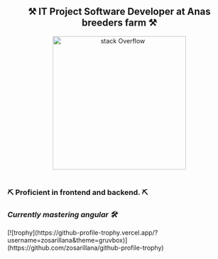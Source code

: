 

<div align="center">
  <h2><b>⚒️ IT Project Software Developer at Anas breeders farm ⚒️ </b></h2>
  <img src="https://media1.tenor.com/m/av-6n_lpJLwAAAAC/peon-warcraft3.gif" alt="stack Overflow" width="300" height="300">
  <br></br>   
</div>
<h3><b> ⛏️ Proficient in frontend and backend. ⛏️ </b></h3>
<h3><i> Currently mastering angular 🛠️ </i></h3>
[![trophy](https://github-profile-trophy.vercel.app/?username=zosarillana&theme=gruvbox)](https://github.com/zosarillana/github-profile-trophy)

